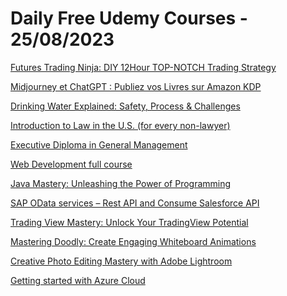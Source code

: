 # Daily Free Udemy Courses - 25/08/2023

[Futures Trading Ninja: DIY 12Hour TOP-NOTCH Trading Strategy](https://www.udemy.com/course/futures-trading/?couponCode=1AUG23)
[Midjourney et ChatGPT : Publiez vos Livres sur Amazon KDP](https://www.udemy.com/course/midjourney-chatgpt-amazon-kdp/?couponCode=C409A153DDBFE2C037CF)
[Drinking Water Explained: Safety, Process & Challenges](https://www.udemy.com/course/introduction-to-drinking-water-treatment/?couponCode=E29DC50BC4F03575B684)
[Introduction to Law in the U.S. (for every non-lawyer)](https://www.udemy.com/course/introduction-to-law/?couponCode=LEARNLAWFREEFALL2023)
[Executive Diploma in General Management](https://www.udemy.com/course/postgraduate-executive-diploma-general-management/?couponCode=C1BD0BF322BEE5595A40)
[Web Development full course](https://www.udemy.com/course/web-development-angulra-php-laravel-full-course/?couponCode=C7A6CB9E02785F825BAE)
[Java Mastery: Unleashing the Power of Programming](https://www.udemy.com/course/java-mastery-unleashing-the-power-of-programming/?couponCode=JAVA_MASTER)
[SAP OData services – Rest API and Consume Salesforce API](https://www.udemy.com/course/sap-odata-basics/?couponCode=ODATA_REST1)
[Trading View Mastery: Unlock Your TradingView Potential](https://www.udemy.com/course/trading-view-master-class-unlock-your-tradingview-trading-skills/?couponCode=KARIMFREE)
[Mastering Doodly: Create Engaging Whiteboard Animations](https://www.udemy.com/course/mastering-doodly-2d-animation-whiteboard-animation/?couponCode=4087D1B59042FB87C5E7)
[Creative Photo Editing Mastery with Adobe Lightroom](https://www.udemy.com/course/photo-editing-mastery-with-adobe-lightroom/?couponCode=7C8288F9C87C0E0C965E)
[Getting started with Azure Cloud](https://www.udemy.com/course/microsoft-azure-cloud/?couponCode=AZURE-CLOUD)
